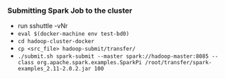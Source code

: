 ### Submitting Spark Job to the cluster

 - run sshuttle -vNr <test cluster>
 - `eval $(docker-machine env test-bd0)`
 - `cd hadoop-cluster-docker`
 - `cp <src_file> hadoop-submit/transfer/`
 - `./submit.sh spark-submit --master spark://hadoop-master:8085 --class org.apache.spark.examples.SparkPi /root/transfer/spark-examples_2.11-2.0.2.jar 100`
